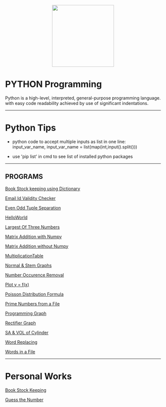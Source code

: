 [<p align="center">
<img src="https://img.icons8.com/color/480/000000/python--v1.png" height='200'></p>](https://www.google.com/search?q=java&oq=java&aqs=chrome..69i57j69i59l3j69i60j69i65j69i60l2.1810j0j7&sourceid=chrome&ie=UTF-8)

# PYTHON Programming
Python is a high-level, interpreted, general-purpose programming language. with easy code readability achieved by use of significant indentations.

---

# Python Tips
* python code to accept multiple inputs as list in one line:  
input_var_name,  input_var_name = list(map(int,input().split()))

* use 'pip list' in cmd to see list of installed python packages

---

## PROGRAMS

[Book Stock keeping using Dictionary](https://github.com/004Ajay/Python/blob/main/DictBookStock.py)

[Email Id Validity Checker](https://github.com/004Ajay/Python/blob/main/ValidityEmailId.py) 

[Even Odd Tuple Separation](https://github.com/004Ajay/Python/blob/main/EvenOddTuplePrint.py) 

[HelloWorld](https://github.com/004Ajay/Python/blob/main/HelloWorld.py) 

[Largest Of Three Numbers](https://github.com/004Ajay/Python/blob/main/LargestOfThreeNumbers.py) 

[Matrix Addition with Numpy](https://github.com/004Ajay/Python/blob/main/MatrixAdditionWithNumpy.py)

[Matrix Addition without Numpy](https://github.com/004Ajay/Python/blob/main/MatrixAdditionWithoutNumpy.py)

[MultiplicationTable](https://github.com/004Ajay/Python/blob/main/MultiplicationTable.py) 

[Normal & Stem Graphs](https://github.com/004Ajay/Python/blob/main/NormalStemGraphs.py) 

[Number Occurence Removal](https://github.com/004Ajay/Python/blob/main/NumOccurenceRemoval.py) 

[Plot y =  f(x)](https://github.com/004Ajay/Python/blob/main/PlotyFx.py) 

[Poisson Distribution Formula](https://github.com/004Ajay/Python/blob/main/PoissonDistribution.py)

[Prime Numbers from a File](https://github.com/004Ajay/Python/blob/main/PrimeNumFromFile.py)

[Programming Graph](https://github.com/004Ajay/Python/blob/main/ProgrammingGraph.py) 

[Rectifier Graph](https://github.com/004Ajay/Python/blob/main/RectifierGraph.py) 

[SA & VOL of Cylinder](https://github.com/004Ajay/Python/blob/main/CylinderSA&VOL.py)

[Word Replacing](https://github.com/004Ajay/Python/blob/main/WordReplacing.py) 

[Words in a File](https://github.com/004Ajay/Python/blob/main/WordsInFile.py) 

---
# Personal Works

[Book Stock Keeping](https://github.com/004Ajay/Python/blob/main/Personal/BookStockDict.py)

[Guess the Number](https://github.com/004Ajay/Python/blob/main/Personal/GuessTheNumber.py)